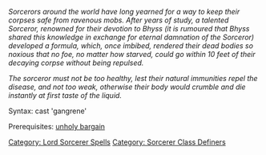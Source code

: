 *Sorcerors around the world have long yearned for a way to keep their
corpses safe from ravenous mobs. After years of study, a talented
Sorceror, renowned for their devotion to Bhyss (it is rumoured that
Bhyss shared this knowledge in exchange for eternal damnation of the
Sorceror) developed a formula, which, once imbibed, rendered their dead
bodies so noxious that no foe, no matter how starved, could go within 10
feet of their decaying corpse without being repulsed.*

*The sorceror must not be too healthy, lest their natural immunities
repel the disease, and not too weak, otherwise their body would crumble
and die instantly at first taste of the liquid.*

Syntax: cast 'gangrene'

Prerequisites: [unholy bargain](Unholy_Bargain.md "wikilink")

[Category: Lord Sorcerer
Spells](Category:_Lord_Sorcerer_Spells "wikilink") [Category: Sorcerer
Class Definers](Category:_Sorcerer_Class_Definers "wikilink")
